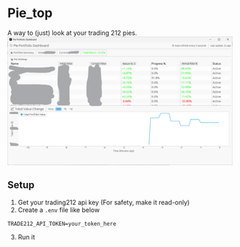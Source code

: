# Pie_top
A way to (just) look at your trading 212 pies.
![Pie Top Screenshot](./image.png)
## Setup
1. Get your trading212 api key (For safety, make it read-only)
2. Create a ```.env``` file like below
```
TRADE212_API_TOKEN=your_token_here

```
3. Run it
